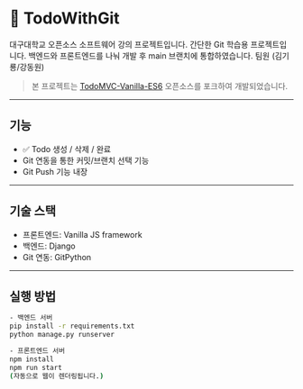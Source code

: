 # 📝 TodoWithGit

대구대학교 오픈소스 소프트웨어 강의 프로젝트입니다.
간단한 Git 학습용 프로젝트입니다. 백엔드와 프론트엔드를 나눠 개발 후 main 브랜치에 통합하였습니다.
팀원 (김기룡/강동원)

> 본 프로젝트는 [TodoMVC-Vanilla-ES6](https://github.com/tarhi-saad/TodoMVC-Vanilla-ES6) 오픈소스를 포크하여 개발되었습니다.

---

## 기능
- ✅ Todo 생성 / 삭제 / 완료
- Git 연동을 통한 커밋/브랜치 선택 기능
- Git Push 기능 내장

---

## 기술 스택
- 프론트엔드: Vanilla JS framework
- 백엔드: Django
- Git 연동: GitPython 

---

## 실행 방법

```bash
- 백엔드 서버
pip install -r requirements.txt
python manage.py runserver

- 프론트엔드 서버
npm install 
npm run start 
(자동으로 웹이 렌더링됩니다.)

